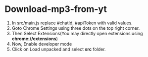 # Download-mp3-from-yt

1. In src/main.js replace #chatId, #apiToken with valid values.
2. Goto Chrome Settings using three dots on the top right corner.
3. Then Select Extensions(You may directly open extensions using **chrome://extensions**)
4. Now, Enable developer mode
5. Click on Load unpacked and select **src** folder.
